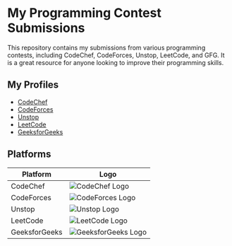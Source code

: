 # My Programming Contest Submissions

This repository contains my submissions from various programming contests, including CodeChef, CodeForces, Unstop, LeetCode, and GFG. It is a great resource for anyone looking to improve their programming skills.

## My Profiles

- [CodeChef](https://www.codechef.com/users/your_username)
- [CodeForces](https://codeforces.com/profile/your_username)
- [Unstop](https://unstop.com/profile/your_username)
- [LeetCode](https://leetcode.com/your_username/)
- [GeeksforGeeks](https://auth.geeksforgeeks.org/user/your_username/profile)

## Platforms

| Platform | Logo |
| --- | --- |
| CodeChef | ![CodeChef Logo](https://s3.amazonaws.com/codechef_shared/sites/all/themes/abessive/logo.svg) |
| CodeForces | ![CodeForces Logo](https://codeforces.org/s/91515/images/codeforces-logo-with-telegram.png) |
| Unstop | ![Unstop Logo](https://unstop.com/static/media/logo.9f5e3f8d.svg) |
| LeetCode | ![LeetCode Logo](https://assets.leetcode.com/static_assets/public/webpack_bundles/images/logo-dark.e99485d9b.svg) |
| GeeksforGeeks | ![GeeksforGeeks Logo](https://media.geeksforgeeks.org/wp-content/cdn-uploads/gfg_200x200-min.png) |
